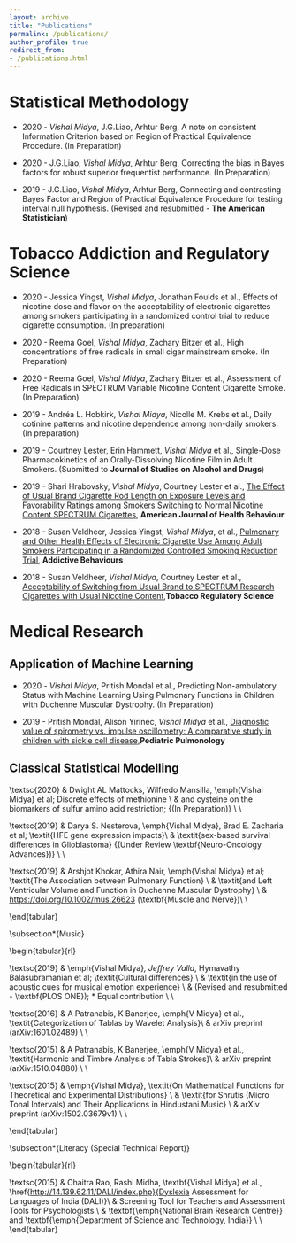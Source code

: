 ```yaml
---
layout: archive
title: "Publications"
permalink: /publications/
author_profile: true
redirect_from: 
- /publications.html
---
```


# Statistical Methodology

* 2020 - _Vishal Midya_, J.G.Liao, Arhtur Berg, A note on consistent Information Criterion based on Region of Practical Equivalence Procedure. (In Preparation)

* 2020 - J.G.Liao, _Vishal Midya_, Arhtur Berg, Correcting the bias in Bayes factors for robust superior frequentist performance. (In Preparation)

* 2019 - J.G.Liao, _Vishal Midya_, Arhtur Berg, Connecting and contrasting Bayes Factor and Region of Practical Equivalence Procedure for testing interval null hypothesis. (Revised and resubmitted - **The American Statistician**)

# Tobacco Addiction and Regulatory Science

* 2020 - Jessica Yingst, _Vishal Midya_, Jonathan Foulds et al., Effects of nicotine dose and flavor on the acceptability of electronic cigarettes among smokers participating in a randomized control trial to reduce cigarette consumption. (In preparation)

* 2020 - Reema Goel, _Vishal Midya_, Zachary Bitzer et al., High concentrations of free radicals in small cigar mainstream smoke. (In Preparation)  

* 2020 - Reema Goel, _Vishal Midya_, Zachary Bitzer et al., Assessment of Free Radicals in SPECTRUM Variable Nicotine Content Cigarette Smoke. (In Preparation) 

* 2019 - Andréa L. Hobkirk, _Vishal Midya_, Nicolle M. Krebs et al., Daily cotinine patterns and nicotine dependence among non-daily smokers. (In preparation)

* 2019 - Courtney Lester, Erin Hammett, _Vishal Midya_ et al., Single-Dose Pharmacokinetics of an Orally-Dissolving Nicotine Film in Adult Smokers. (Submitted to **Journal of Studies on Alcohol and Drugs**)

* 2019 - Shari Hrabovsky, _Vishal Midya_, Courtney Lester et al., [The Effect of Usual Brand Cigarette Rod Length on Exposure Levels and Favorability Ratings among Smokers Switching to Normal Nicotine Content SPECTRUM Cigarettes](https://doi.org/10.5993/AJHB.43.2.14), **American Journal of Health Behaviour**

* 2018 - Susan Veldheer, Jessica Yingst, _Vishal Midya_, et al., [Pulmonary and Other Health Effects of Electronic Cigarette Use Among Adult Smokers Participating in a Randomized Controlled Smoking Reduction Trial](https://doi.org/10.1016/j.addbeh.2018.10.041), **Addictive Behaviours**

* 2018 - Susan Veldheer, _Vishal Midya_, Courtney Lester et al., [Acceptability of Switching from Usual Brand to SPECTRUM Research Cigarettes with Usual Nicotine Content](https://doi.org/10.18001/TRS.4.1.4),**Tobacco Regulatory Science**

# Medical Research
## Application of Machine Learning

* 2020 - _Vishal Midya_, Pritish Mondal et al., Predicting Non-ambulatory Status with Machine Learning Using Pulmonary Functions in Children with Duchenne Muscular Dystrophy. (In Preparation)

* 2019 - Pritish Mondal, Alison Yirinec, _Vishal Midya_ et al., [Diagnostic value of spirometry vs. impulse oscillometry: A comparative study in children with sickle cell disease](https://doi.org/10.1002/ppul.24382),**Pediatric Pulmonology**

## Classical Statistical Modelling

\textsc{2020} & Dwight AL Mattocks, Wilfredo Mansilla, \emph{Vishal Midya} et al; Discrete effects of methionine  \\ & and cysteine on the biomarkers of sulfur amino acid 
restriction; {(In Preparation)} \\ \\ 

\textsc{2019} & Darya S. Nesterova, \emph{Vishal Midya}, Brad E. Zacharia et al; \textit{HFE gene expression impacts}\\ & \textit{sex-based survival differences in Glioblastoma} {(Under Review  \textbf{Neuro-Oncology Advances})} \\ \\

\textsc{2019} & Arshjot Khokar, Athira Nair, \emph{Vishal Midya} et al; \textit{The Association between Pulmonary Function} \\ & \textit{and Left Ventricular Volume and Function in Duchenne Muscular Dystrophy} \\ &  https://doi.org/10.1002/mus.26623
(\textbf{Muscle and Nerve})\\ \\ 

\end{tabular}

\subsection*{Music}

\begin{tabular}{rl}

\textsc{2019} & \emph{Vishal Midya}*, Jeffrey Valla*, Hymavathy Balasubramanian et al; \textit{Cultural differences} \\ & \textit{in the use of acoustic cues for musical emotion experience} \\ & (Revised and resubmitted - \textbf{PLOS ONE}); * Equal contribution  \\ \\

\textsc{2016} &
A Patranabis, K Banerjee, \emph{V Midya} et al., \textit{Categorization of Tablas by Wavelet Analysis}\\
& arXiv preprint (arXiv:1601.02489) \\ \\

\textsc{2015} & 
A Patranabis, K Banerjee, \emph{V Midya} et al., \textit{Harmonic and Timbre Analysis of Tabla Strokes}\\ 
& arXiv preprint (arXiv:1510.04880) \\ \\

\textsc{2015} & \emph{Vishal Midya}, \textit{On Mathematical Functions for Theoretical and Experimental Distributions} \\ & \textit{for Shrutis (Micro Tonal Intervals) and Their Applications in Hindustani Music} \\  & arXiv preprint (arXiv:1502.03679v1) \\ \\


\end{tabular}

\subsection*{Literacy (Special Technical Report)}

\begin{tabular}{rl}

\textsc{2015} & Chaitra Rao, Rashi Midha, \textbf{Vishal Midya} et al., \href{http://14.139.62.11/DALI/index.php}{Dyslexia Assessment for Languages of India (DALI)}\\ & Screening Tool for Teachers and Assessment Tools for Psychologists
\\ & \textbf{\emph{National Brain Research Centre}} and \textbf{\emph{Department of Science and Technology, India}} \\ \\
\end{tabular}
